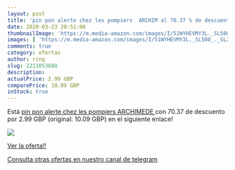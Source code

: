 ```yaml
---
layout: post
title: 'pin pon alerte chez les pompiers  ARCHIM al 70.37 % de descuento'
date: 2020-03-23 20:51:00
thumbnailImage: 'https://m.media-amazon.com/images/I/51WYHEVMY3L._SL500_._SL200_.jpg'
images: [ 'https://m.media-amazon.com/images/I/51WYHEVMY3L._SL500_._SL200_.jpg' ]
comments: true
category: ofertas
author: ring
slug: 2211053688
description:
actualPrice: 2.99 GBP
comparePrice: 10.09 GBP
inStock: true
---
```


Está [pin pon alerte chez les pompiers  ARCHIMEDE ](https://www.amazon.com/dp/2211053688/?tag=redken08-20) con 70.37 de descuento por 2.99 GBP (original: 10.09 GBP) en el siguiente enlace!

[![](https://m.media-amazon.com/images/I/51WYHEVMY3L._SL500_._SL200_.jpg)](https://www.amazon.com/dp/2211053688/?tag=redken08-20)

[Ver la oferta!!](https://www.amazon.com/dp/2211053688/?tag=redken08-20)

[Consulta otras ofertas en nuestro canal de telegram](https://t.me/s/ofertas25)
